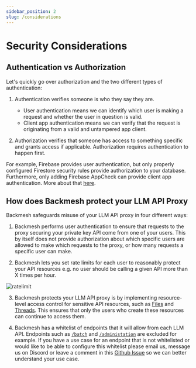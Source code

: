 ```yaml
---
sidebar_position: 2
slug: /considerations
---
```


# Security Considerations

## Authentication vs Authorization

Let's quickly go over authorization and the two different types of authentication:

1. Authentication verifies someone is who they say they are.

   - User authentication means we can identify which user is making a request and whether the user in question is valid.
   - Client app authentication means we can verify that the request is originating from a valid and untampered app client.

2. Authorization verifies that someone has access to something specific and grants access if applicable. Authorization requires authentication to happen first.

For example, Firebase provides user authentication, but only properly configured Firestore security rules provide authorization to your database. Furthermore, only adding Firebase AppCheck can provide client app authentication. More about that [here](https://firebase.google.com/docs/firestore/security/overview).

## How does Backmesh protect your LLM API Proxy

Backmesh safeguards misuse of your LLM API proxy in four different ways:

1. Backmesh performs user authentication to ensure that requests to the proxy securing your private key API come from one of your users. This by itself does not provide authorization about which specific users are allowed to make which requests to the proxy, or how many requests a specific user can make.

2. Backmesh lets you set rate limits for each user to reasonably protect your API resources e.g. no user should be calling a given API more than X times per hour.

![ratelimit](/ratelimit.png)

3. Backmesh protects your LLM API proxy is by implementing resource-level access control for sensitive API resources, such as [Files](https://platform.openai.com/docs/api-reference/files) and [Threads](https://platform.openai.com/docs/api-reference/threads). This ensures that only the users who create these resources can continue to access them.

4. Backmesh has a whitelist of endpoints that it will allow from each LLM API. Endpoints such as [`/batch`](https://platform.openai.com/docs/api-reference/batch) and [`/administation`](https://platform.openai.com/docs/api-reference/administration) are excluded for example. If you have a use case for an endpoint that is not whitelisted or would like to be able to configure this whitelist please email us, message us on Discord or leave a comment in this [Github Issue](https://github.com/backmesh/backmesh/issues/1) so we can better understand your use case.
